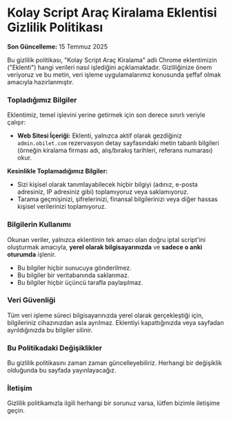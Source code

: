 
# Kolay Script Araç Kiralama Eklentisi Gizlilik Politikası

**Son Güncelleme:** 15 Temmuz 2025

Bu gizlilik politikası, "Kolay Script Araç Kiralama" adlı Chrome eklentimizin ("Eklenti") hangi verileri nasıl işlediğini açıklamaktadır. Gizliliğinize önem veriyoruz ve bu metin, veri işleme uygulamalarımız konusunda şeffaf olmak amacıyla hazırlanmıştır.

### Topladığımız Bilgiler

Eklentimiz, temel işlevini yerine getirmek için son derece sınırlı veriyle çalışır:

* **Web Sitesi İçeriği:** Eklenti, yalnızca aktif olarak gezdiğiniz `admin.obilet.com` rezervasyon detay sayfasındaki metin tabanlı bilgileri (örneğin kiralama firması adı, alış/bırakış tarihleri, referans numarası) okur.

**Kesinlikle Toplamadığımız Bilgiler:**
* Sizi kişisel olarak tanımlayabilecek hiçbir bilgiyi (adınız, e-posta adresiniz, IP adresiniz gibi) toplamıyoruz veya saklamıyoruz.
* Tarama geçmişinizi, şifrelerinizi, finansal bilgilerinizi veya diğer hassas kişisel verilerinizi toplamıyoruz.

### Bilgilerin Kullanımı

Okunan veriler, yalnızca eklentinin tek amacı olan doğru iptal script'ini oluşturmak amacıyla, **yerel olarak bilgisayarınızda** ve **sadece o anki oturumda** işlenir.

* Bu bilgiler hiçbir sunucuya gönderilmez.
* Bu bilgiler bir veritabanında saklanmaz.
* Bu bilgiler hiçbir üçüncü tarafla paylaşılmaz.

### Veri Güvenliği

Tüm veri işleme süreci bilgisayarınızda yerel olarak gerçekleştiği için, bilgileriniz cihazınızdan asla ayrılmaz. Eklentiyi kapattığınızda veya sayfadan ayrıldığınızda bu bilgiler silinir.

### Bu Politikadaki Değişiklikler

Bu gizlilik politikasını zaman zaman güncelleyebiliriz. Herhangi bir değişiklik olduğunda bu sayfada yayınlayacağız.

### İletişim

Gizlilik politikamızla ilgili herhangi bir sorunuz varsa, lütfen bizimle iletişime geçin.
